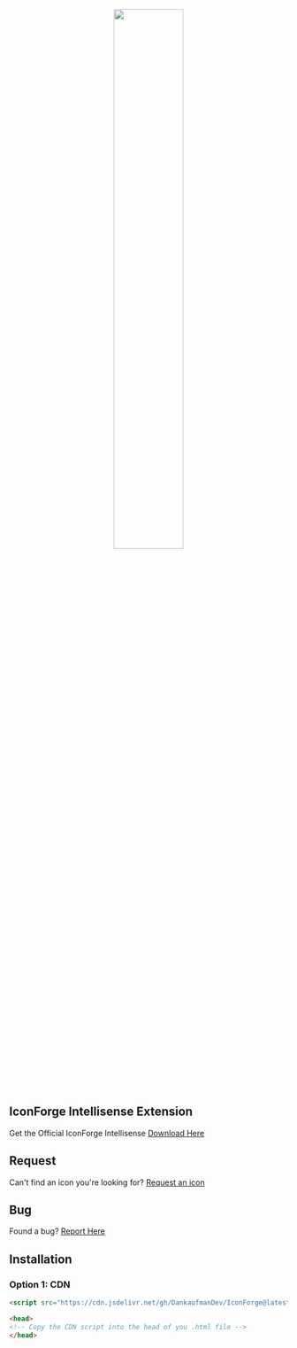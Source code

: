 <div align="center"><img src="https://imgur.com/0PkWKFR.png" style="width:50%; height:50%;"/></div>

## IconForge Intellisense Extension
Get the Official IconForge Intellisense [Download Here](https://github.com/DanKaufmanDev/IconForge-Intellisense)

## Request
Can't find an icon you're looking for? [Request an icon](https://github.com/DanKaufmanDev/IconForge/issues/new?labels=request)

## Bug
Found a bug? [Report Here](https://github.com/DanKaufmanDev/IconForge/issues/new?labels=bug)

## Installation

### Option 1: CDN 
```html
<script src="https://cdn.jsdelivr.net/gh/DankaufmanDev/IconForge@latest/iconforge.js"></script>
```
```html
<head>
<!-- Copy the CDN script into the head of you .html file -->
</head>
```